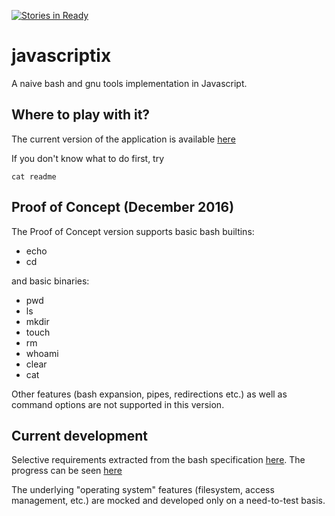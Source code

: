 [![Stories in Ready](https://badge.waffle.io/micul01/javascriptix.png?label=ready&title=Ready)](http://waffle.io/micul01/javascriptix)

# javascriptix

A naive bash and gnu tools implementation in Javascript.

## Where to play with it?
The current version of the application is available [here](https://micul01.github.io/javascriptix)

If you don't know what to do first, try 

`cat readme`

## Proof of Concept (December 2016)
The Proof of Concept version supports basic bash builtins:
- echo 
- cd

and basic binaries:
- pwd
- ls
- mkdir
- touch
- rm
- whoami
- clear
- cat

Other features (bash expansion, pipes, redirections etc.) as well as command options are not supported in this version. 


## Current development
Selective requirements extracted from the bash specification [here](https://www.gnu.org/software/bash/manual/bash.html).
The progress can be seen [here](https://waffle.io/micul01/javascriptix)

The underlying "operating system" features (filesystem, access management, etc.) are mocked and developed only on a need-to-test basis.
